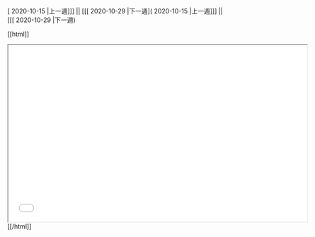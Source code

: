 [ 2020-10-15 |上一週]]] || [[[ 2020-10-29 |下一週]( 2020-10-15 |上一週]]] || [[[ 2020-10-29 |下一週)



[[html]]
<iframe src='<http://pad.hackingthursday.org>  ?showControls=true&showChat=true&showLineNumbers=true&useMonospaceFont=false' width=675 height=400></iframe>
[[/html]]